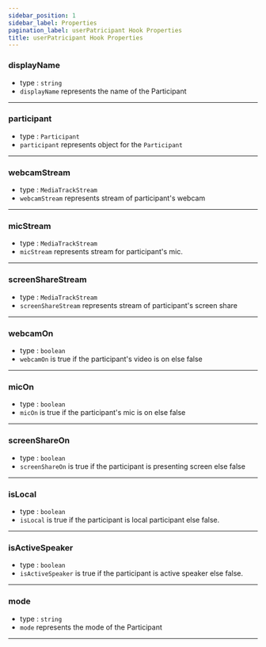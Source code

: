 ```yaml
---
sidebar_position: 1
sidebar_label: Properties
pagination_label: userPatricipant Hook Properties
title: userPatricipant Hook Properties
---
```


<div class="sdk-api-ref-only-h4">

### displayName

- type : `string`
- `displayName` represents the name of the Participant

---

### participant

- type : `Participant`
- `participant` represents object for the `Participant`

---

### webcamStream

- type : `MediaTrackStream`
- `webcamStream` represents stream of participant's webcam

---

### micStream

- type : `MediaTrackStream`
- `micStream` represents stream for participant's mic.

---

### screenShareStream

- type : `MediaTrackStream`
- `screenShareStream` represents stream of participant's screen share

---

### webcamOn

- type : `boolean`
- `webcamOn` is true if the participant's video is on else false

---

### micOn

- type : `boolean`
- `micOn` is true if the participant's mic is on else false

---

### screenShareOn

- type : `boolean`
- `screenShareOn` is true if the participant is presenting screen else false

---

### isLocal

- type : `boolean`
- `isLocal` is true if the participant is local participant else false.

---

### isActiveSpeaker

- type : `boolean`
- `isActiveSpeaker` is true if the participant is active speaker else false.

---

### mode

- type : `string`
- `mode` represents the mode of the Participant

---

</div>
